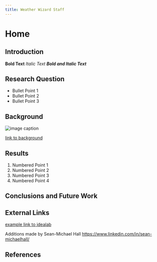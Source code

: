 ```yaml
---
title: Weather Wizard Staff
---
```


# Home

## Introduction

**Bold Text**
_Italic Text_
**_Bold and Italic Text_**

## Research Question

* Bullet Point 1
* Bullet Point 2
* Bullet Point 3

## Background

![image caption](https://idealab.asu.edu/assets/images/research/jumper1.png)

[link to background](/background)

## Results

1. Numbered Point 1
1. Numbered Point 2
1. Numbered Point 3
1. Numbered Point 4

## Conclusions and Future Work

## External Links

[example link to idealab](https://idealab.asu.edu)

Additions made by Sean-Michael Hall
https://www.linkedin.com/in/sean-michaelhall/

## References

